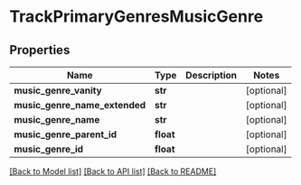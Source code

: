 # TrackPrimaryGenresMusicGenre

## Properties
Name | Type | Description | Notes
------------ | ------------- | ------------- | -------------
**music_genre_vanity** | **str** |  | [optional] 
**music_genre_name_extended** | **str** |  | [optional] 
**music_genre_name** | **str** |  | [optional] 
**music_genre_parent_id** | **float** |  | [optional] 
**music_genre_id** | **float** |  | [optional] 

[[Back to Model list]](../README.md#documentation-for-models) [[Back to API list]](../README.md#documentation-for-api-endpoints) [[Back to README]](../README.md)


